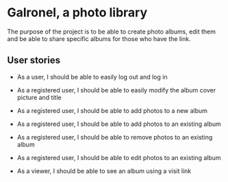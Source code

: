# Galronel, a photo library

The purpose of the project is to be able to create photo albums, edit them and be able to share specific albums for those who have the link.

## User stories

- As a user, I should be able to easily log out and log in

- As a registered user, I should be able to easily modify the album cover picture and title
- As a registered user, I should be able to add photos to a new album
- As a registered user, I should be able to add photos to an existing album
- As a registered user, I should be able to remove photos to an existing album
- As a registered user, I should be able to edit photos to an existing album

- As a viewer, I should be able to see an album using a visit link
